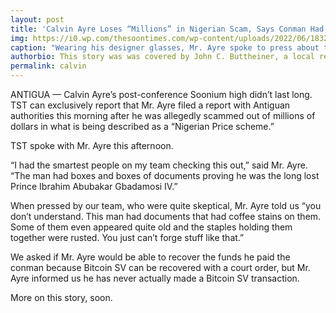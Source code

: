 ```yaml
---
layout: post
title: 'Calvin Ayre Loses “Millions” in Nigerian Scam, Says Conman Had “Documents w/ Coffee Stains and Rusty Staples.”'
img: https://i0.wp.com/thesoontimes.com/wp-content/uploads/2022/06/18320829_1566885776664163_5348460635651166745_o-1.jpg?w=640&ssl=1
caption: "Wearing his designer glasses, Mr. Ayre spoke to press about the scam."
authorbio: This story was was covered by John C. Buttheiner, a local reporter for TST who previously worked as a janitor for an elemtentary school.
permalink: calvin
---
```


ANTIGUA — Calvin Ayre’s post-conference Soonium high didn’t last long. TST can exclusively report that Mr. Ayre filed a report with Antiguan authorities this morning after he was allegedly scammed out of millions of dollars in what is being described as a “Nigerian Price scheme.”

TST spoke with Mr. Ayre this afternoon.

“I had the smartest people on my team checking this out,” said Mr. Ayre. “The man had boxes and boxes of documents proving he was the long lost Prince Ibrahim Abubakar Gbadamosi IV.”

When pressed by our team, who were quite skeptical, Mr. Ayre told us “you don’t understand. This man had documents that had coffee stains on them. Some of them even appeared quite old and the staples holding them together were rusted. You just can’t forge stuff like that.”

We asked if Mr. Ayre would be able to recover the funds he paid the conman because Bitcoin SV can be recovered with a court order, but Mr. Ayre informed us he has never actually made a Bitcoin SV transaction.

More on this story, soon.
